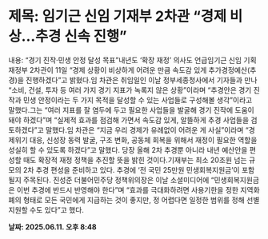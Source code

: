 # **제목: 임기근 신임 기재부 2차관 “경제 비상…추경 신속 진행”**

  내용: “경기 진작·민생 안정 달성 목표”내년도 ‘확장 재정’ 의사도 언급임기근 신임 기획재정부 2차관이 11일 “경제 상황이 비상하게 어려운 만큼 속도감 있게 추가경정예산(추경)을 진행하겠다”고 밝혔다.임 차관은 취임일인 이날 정부세종청사에서 기자들과 만나 “소비, 건설, 투자 등 여러 가지 경기 지표가 녹록지 않은 상황”이라며 “추경안은 경기 진작과 민생 안정이라는 두 가지 목적을 달성할 수 있는 사업들로 구성해볼 생각”이라고 말했다.그는 “여러 지표를 잘 염두에 두고 필요한 사업들을 발굴해 경기 진작에 도움이 돼야 하겠다”며 “실제적 효과를 점검해 가면서 속도감 있게, 알뜰하게 추경 사업들을 검토하겠다”고 말했다.임 차관은 “지금 우리 경제가 유례없이 어려운 게 사실”이라며 “경제위기 대응, 신성장 동력 발굴, 구조 변화, 공동체 회복을 위해서 재정이 필요한 역할을 성실히 할 수 있도록 하겠다”고 말했다. 당장 올해 2차 추경뿐 아니라 내년 예산안을 편성할 때도 확장적 재정 정책을 추진할 뜻을 밝힌 것이다.기재부는 최소 20조원 넘는 규모의 2차 추경 편성을 준비하고 있다. 추경에 ‘전 국민 25만원 민생회복지원금’이 포함될지 주목된다. 진성준 더불어민주당 정책위의장은 이날 소셜미디어에 “민생회복지원금은 이번 추경에 반드시 반영해야 한다”며 “효과를 극대화하려면 사용기한을 정한 지역화폐의 형태로 모든 국민에게 지급하는 것이 좋지만, 정 어렵다면 일정한 범위를 정해 선별 지원할 수도 있다”고 했다.

  **날짜: 2025.06.11. 오후 8:48**
